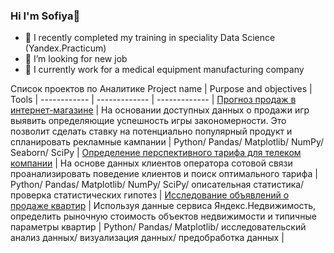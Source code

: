 ### Hi I'm Sofiya👋
- 🌱 I recently completed my training in speciality Data Science (Yandex.Practicum) 
- 🤔 I’m looking for new job
- 🔭 I currently work for a medical equipment manufacturing company


Список проектов по Аналитике
Project name | Purpose and objectives | Tools |
------------ | ------------- | ------------- |
[Прогноз продаж в интернет-магазине](https://github.com/SigmaNoonki/success_of_game) | На основании доступных данных о продажи игр выявить определяющие успешность игры закономерности. Это позволит сделать ставку на потенциально популярный продукт и спланировать рекламные кампании | Python/ Pandas/ Matplotlib/ NumPy/ Seaborn/ SciPy |
[Определение перспективного тарифа для телеком компании](https://github.com/SigmaNoonki/Determination_of-_tariff-for_telecom-) | На основе данных клиентов оператора сотовой связи проанализировать поведение клиентов и поиск оптимального тарифа | Python/ Pandas/ Matplotlib/ NumPy/ SciPy/ описательная статистика/ проверка статистических гипотез |
[Исследование объявлений о продаже квартир](https://github.com/SigmaNoonki/Research_of_ads_sale_apartments) | Используя данные сервиса Яндекс.Недвижимость, определить рыночную стоимость объектов недвижимости и типичные параметры квартир | Python/ Pandas/ Matplotlib/ исследовательский анализ данных/ визуализация данных/ предобработка данных |


<!--
**SigmaNoonki/SigmaNoonki** is a ✨ _special_ ✨ repository because its `README.md` (this file) appears on your GitHub profile.

Here are some ideas to get you started:

- 🔭 I’m currently working on ...
- 🌱 I’m currently learning ...
- 👯 I’m looking to collaborate on ...
- 🤔 I’m looking for help with ...
- 💬 Ask me about ...
- 📫 How to reach me: ...
- 😄 Pronouns: ...
- ⚡ Fun fact: ...
-->
